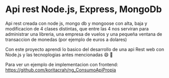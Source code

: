 # Api rest Node.js, Express, MongoDb

Api rest creada con  node js, mongo db y mongoose con alta, baja y modificacion de 4 clases distintas, que entre las 4 nos serviran para administrar una libreria, una empresa de vuelos y una pequeña ventana de transaccion de monedas (por ejemplo de euros a dolares)

Con este proyecto aprendi lo basico del desarrollo de una api Rest web con Node.js y las tecnoplogias antes mencionadas :smile: :dragon:

Para ver un ejemplo de implementacion con frontend: https://github.com/koritacrah/ng_ConsumoApiPropia
